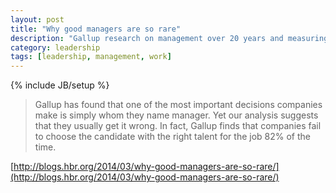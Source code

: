 ```yaml
---
layout: post
title: "Why good managers are so rare"
description: "Gallup research on management over 20 years and measuring 27 million people"
category: leadership 
tags: [leadership, management, work]
---
```

{% include JB/setup %}
> Gallup has found that one of the most important decisions companies make is simply whom they name manager. Yet our analysis suggests that they usually get it wrong. In fact, Gallup finds that companies fail to choose the candidate with the right talent for the job 82% of the time.


[http://blogs.hbr.org/2014/03/why-good-managers-are-so-rare/](http://blogs.hbr.org/2014/03/why-good-managers-are-so-rare/)
